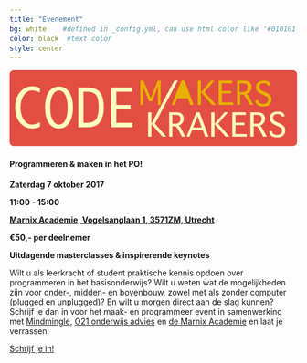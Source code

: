```yaml
---
title: "Evenement"
bg: white    #defined in _config.yml, can use html color like '#010101'
color: black  #text color
style: center
---
```

<div>
    <img src="img/codekrmakerslogo.png" alt="Codekr/makers logo">
</div>

#### Programmeren & maken in het PO!



<i class="fa fa-calendar"></i> __Zaterdag 7 oktober 2017__

<i class="fa fa-clock-o"></i> __11:00 - 15:00__

<i class="fa fa-map-marker"></i> __<a target="_blank" href="https://goo.gl/maps/JeHnEZwtJYH2">Marnix Academie, Vogelsanglaan 1, 3571ZM, Utrecht</a>__

<i class="fa fa-money"></i> __€50,- per deelnemer__

<i class="fa fa-question"></i> __Uitdagende masterclasses & inspirerende keynotes__


Wilt u als leerkracht of student praktische kennis opdoen over programmeren in het basisonderwijs? Wilt u weten wat de mogelijkheden zijn voor onder-, midden- en bovenbouw, zowel met als zonder computer (plugged en unplugged)? En wilt u morgen direct aan de slag kunnen? Schrijf je dan in voor het maak- en programmeer event in samenwerking met <a href="http://www.mindmingle.nl" target='_blank'>Mindmingle</a>, <a href="http://o21.nu/" target='_blank'>O21 onderwijs advies</a> en <a href="https://www.marnixacademie.nl/" target="_blank">de Marnix Academie</a> en laat je verrassen. 

<a id="cta" href="https://www.marnixonderwijscentrum.nl/codekrakersmakers">Schrijf je in!</a>
